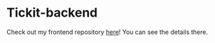 # Tickit-backend
Check out my frontend repository [here](https://github.com/doyeon0307/Tickit-frontend)!
You can see the details there.
